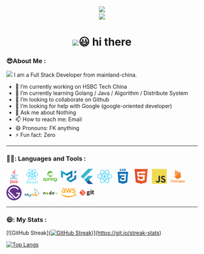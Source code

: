 
<div id=header" align="center">
<img src="https://media.giphy.com/media/bnVMLaBcfZEMatI31d/giphy.gif" width="auto" heigh="auto">
</div>

<div id=profile-counter" align="center" >
<img src="https://komarev.com/ghpvc/?username=kirk-zhang58&style=flat-square&color=blue"  />
</div>


<h1 align="center">
  <img src="https://media.giphy.com/media/hvRJCLFzcasrR4ia7z/giphy.gif" width="30px"/>😃 hi there
  
</h1>

<!-- <div align="center">
  <img src="https://media.giphy.com/media/l46Cy1rHbQ92uuLXa/giphy.gif" width="auto" height="auto"/>

</div> -->


### 😎About Me : 

<img src="https://media.giphy.com/media/3oz8xzYXuCWF1IXv68/giphy.gif" width="50"> I am a Full Stack Developer  from mainland-china.

- 🔭 I’m currently working on HSBC Tech China
- 🌱 I’m currently learning Golang / Java / Algorithm / Distribute System
- 👯 I’m looking to collaborate on Github
- 🤔 I’m looking for help with Google (google-oriented developer)
- 💬 Ask me about Nothing
- 📫 How to reach me: Email
- 😄 Pronouns: FK anything
- ⚡ Fun fact: Zero

--- 

### 👨‍🔧: Languages and Tools :


<div>
  <img src="https://github.com/devicons/devicon/blob/master/icons/java/java-original-wordmark.svg" title="Java" alt="Java" width="40" height="40"/>&nbsp;
  <img src="https://github.com/devicons/devicon/blob/master/icons/react/react-original-wordmark.svg" title="React" alt="React" width="40" height="40"/>&nbsp;
  <img src="https://github.com/devicons/devicon/blob/master/icons/spring/spring-original-wordmark.svg" title="Spring" alt="Spring" width="40" height="40"/>&nbsp;
  <img src="https://github.com/devicons/devicon/blob/master/icons/materialui/materialui-original.svg" title="Material UI" alt="Material UI" width="40" height="40"/>&nbsp;
  <img src="https://github.com/devicons/devicon/blob/master/icons/flutter/flutter-original.svg" title="Flutter" alt="Flutter" width="40" height="40"/>&nbsp;
  <img src="https://github.com/devicons/devicon/blob/master/icons/react/react-original.svg" title="React" alt="React " width="40" height="40"/>&nbsp;
  <img src="https://github.com/devicons/devicon/blob/master/icons/css3/css3-plain-wordmark.svg"  title="CSS3" alt="CSS" width="40" height="40"/>&nbsp;
  <img src="https://github.com/devicons/devicon/blob/master/icons/html5/html5-original.svg" title="HTML5" alt="HTML" width="40" height="40"/>&nbsp;
  <img src="https://github.com/devicons/devicon/blob/master/icons/javascript/javascript-original.svg" title="JavaScript" alt="JavaScript" width="40" height="40"/>&nbsp;
  <img src="https://github.com/devicons/devicon/blob/master/icons/firebase/firebase-plain-wordmark.svg" title="Firebase" alt="Firebase" width="40" height="40"/>&nbsp;
  <img src="https://github.com/devicons/devicon/blob/master/icons/gatsby/gatsby-original.svg" title="Gatsby"  alt="Gatsby" width="40" height="40"/>&nbsp;
  <img src="https://github.com/devicons/devicon/blob/master/icons/mysql/mysql-original-wordmark.svg" title="MySQL"  alt="MySQL" width="40" height="40"/>&nbsp;
  <img src="https://github.com/devicons/devicon/blob/master/icons/nodejs/nodejs-original-wordmark.svg" title="NodeJS" alt="NodeJS" width="40" height="40"/>&nbsp;
  <img src="https://github.com/devicons/devicon/blob/master/icons/amazonwebservices/amazonwebservices-plain-wordmark.svg" title="AWS" alt="AWS" width="40" height="40"/>&nbsp;
  <img src="https://github.com/devicons/devicon/blob/master/icons/git/git-original-wordmark.svg" title="Git" **alt="Git" width="40" height="40"/>
</div>

--- 

### 😄: My Stats :

[![GitHub Streak]([![GitHub Streak](http://github-readme-streak-stats.herokuapp.com?user=kirk-zhang58&theme=dark&date_format=M%20j%5B%2C%20Y%5D)](https://git.io/streak-stats))](https://git.io/streak-stats)

[![Top Langs](https://github-readme-stats.vercel.app/api/top-langs/?username=kirk-zhang58&layout=compact&theme=vision-friendly-dark)](https://github.com/anuraghazra/github-readme-stats)





